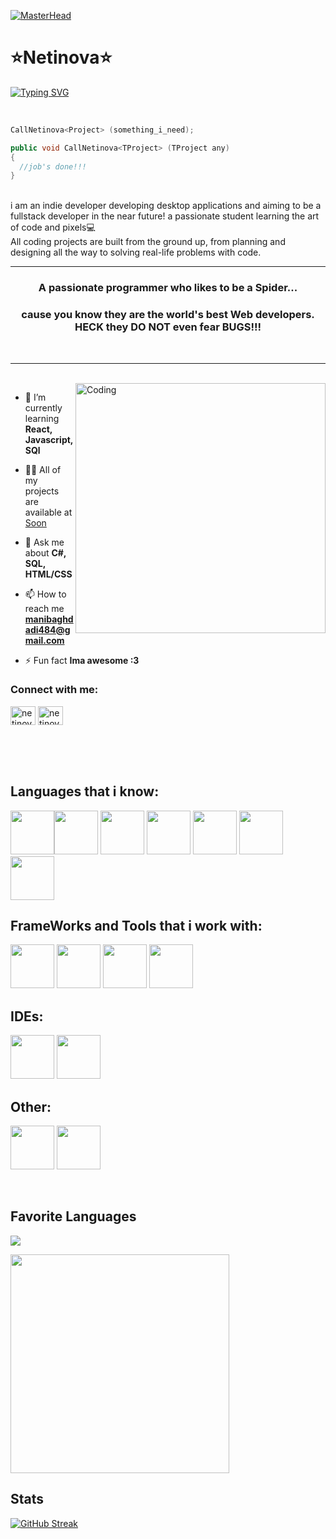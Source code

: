 [![MasterHead](https://upload.wikimedia.org/wikipedia/commons/2/20/Matrix_Digital_rain_banner.gif)](https://rishavchanda.io)

<link rel="stylesheet" type='text/css' href="https://cdn.jsdelivr.net/gh/devicons/devicon@latest/devicon.min.css" />
          
# ⭐Netinova⭐


<p align="center">
  
<a href="https://git.io/typing-svg"><img src="https://readme-typing-svg.demolab.com?font=&weight=700&size=25&pause=1000&color=69EAF7&center=true&vCenter=true&random=false&width=435&lines=Hi;I+am+netinova;aka+Mani" alt="Typing SVG" /></a>
  
</p>


<br/>

```cs
CallNetinova<Project> (something_i_need);

public void CallNetinova<TProject> (TProject any)
{
  //job's done!!!
}
```
<br>
i am an indie developer developing desktop applications and aiming to be a fullstack developer in the near future! a passionate student learning the art of code and pixels💻<br>
All coding projects are built from the ground up, from planning and designing all the way to solving real-life problems with code.


<hr>
<h3 align="center">A passionate programmer who likes to be a Spider...</h3>
<h3 align="center">cause you know they are the world's best Web developers. HECK they DO NOT even fear BUGS!!!</h3>
<br>
<hr>
<br>
<img img align="right" alt="Coding" width="400" src="https://i.pinimg.com/originals/e4/26/70/e426702edf874b181aced1e2fa5c6cde.gif">

- 🌱 I’m currently learning **React, Javascript, SQl**

- 👨‍💻 All of my projects are available at [Soon](Soon)

- 💬 Ask me about **C#, SQL, HTML/CSS**

- 📫 How to reach me **manibaghdadi484@gmail.com**

- ⚡ Fun fact **Ima awesome :3**

<h3 align="left">Connect with me:</h3>
<p align="left">
<a href="https://stackoverflow.com/users/netinova" target="blank"><img align="center" src="https://raw.githubusercontent.com/rahuldkjain/github-profile-readme-generator/master/src/images/icons/Social/stack-overflow.svg" alt="netinova" height="30" width="40" /></a>
<a href="https://instagram.com/netinova" target="blank"><img align="center" src="https://raw.githubusercontent.com/rahuldkjain/github-profile-readme-generator/master/src/images/icons/Social/instagram.svg" alt="netinova" height="30" width="40" /></a>
</p>
<br/><br/><br/>

## Languages that i know:
<p align="left"><img width="70" src="https://cdn.jsdelivr.net/gh/devicons/devicon@latest/icons/csharp/csharp-line.svg" /><img width="70" src="https://cdn.jsdelivr.net/gh/devicons/devicon@latest/icons/cplusplus/cplusplus-plain.svg" />
<img width="70" src="https://cdn.jsdelivr.net/gh/devicons/devicon@latest/icons/azuresqldatabase/azuresqldatabase-original.svg" />
<img width="70" src="https://cdn.jsdelivr.net/gh/devicons/devicon@latest/icons/javascript/javascript-plain.svg" />
<img width="70" src="https://cdn.jsdelivr.net/gh/devicons/devicon@latest/icons/html5/html5-plain.svg" />
<img width="70" src="https://cdn.jsdelivr.net/gh/devicons/devicon@latest/icons/css3/css3-plain.svg" />
<img width="70" src="https://cdn.jsdelivr.net/gh/devicons/devicon@latest/icons/sass/sass-original.svg" />  
</p>

## FrameWorks and Tools that i work with:
<p align="left"> 
  <img width="70" src="https://cdn.jsdelivr.net/gh/devicons/devicon@latest/icons/dot-net/dot-net-plain.svg" />
  <img width="70" src="https://cdn.jsdelivr.net/gh/devicons/devicon@latest/icons/dotnetcore/dotnetcore-original.svg" />
  <img width="70" src="https://cdn.jsdelivr.net/gh/devicons/devicon@latest/icons/blazor/blazor-original.svg" />
  <img width="70" src="https://cdn.jsdelivr.net/gh/devicons/devicon@latest/icons/unity/unity-original.svg" />              
</p>

## IDEs:
<p>
  <img width="70" src="https://cdn.jsdelivr.net/gh/devicons/devicon@latest/icons/vscode/vscode-original.svg" />
  <img width="70" src="https://cdn.jsdelivr.net/gh/devicons/devicon@latest/icons/visualstudio/visualstudio-original.svg" />         
</p>

## Other:
<p>
  <img width="70" src="https://cdn.jsdelivr.net/gh/devicons/devicon@latest/icons/blender/blender-original.svg" />
  <img width="70" src="https://cdn.jsdelivr.net/gh/devicons/devicon@latest/icons/photoshop/photoshop-plain.svg" />      
</p>

<br/>

## Favorite Languages

<p align="left"><img src="https://github-readme-stats.vercel.app/api/top-langs/?username=netinova&layout=compact&theme=react" /></p>

<img align="center" width="350" src="https://camo.githubusercontent.com/778714951cd9b5d78e576f2148df29a73a2f84cddad602518eca234511a8fa25/68747470733a2f2f6d69722d73332d63646e2d63662e626568616e63652e6e65742f70726f6a6563745f6d6f64756c65732f6d61785f313230302f36323263613035323037313736312e353930333465373461626233362e676966">

## Stats
[![GitHub Streak](https://streak-stats.demolab.com?user=netinova&theme=dark&hide_border=true)](https://git.io/streak-stats)


